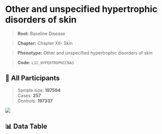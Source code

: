 # Other and unspecified hypertrophic disorders of skin

> **Root:** Baseline Disease  

> **Chapter:** Chapter XII- Skin  

> **Phenotype:** Other and unspecified hypertrophic disorders of skin  

> **Code:** `L12_HYPERTROPHICNAS`

## 🧪 All Participants  
> Sample size: **197594**  
> Cases: **257**  
> Controls: **197337**
<img src="/Sensitive/Figures/ALL/Incidence/L12_HYPERTROPHICNAS.png"/>

## 📊 Data Table
<CsvTableMRF src="/Sensitive/Data/ALL/Incidence/COX_L12_HYPERTROPHICNAS.csv"/>

